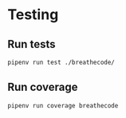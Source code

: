 # Testing

## Run tests

```bash
pipenv run test ./breathecode/
```

## Run coverage

```bash
pipenv run coverage breathecode
```
